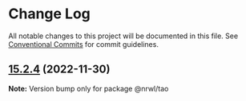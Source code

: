 # Change Log

All notable changes to this project will be documented in this file.
See [Conventional Commits](https://conventionalcommits.org) for commit guidelines.

## [15.2.4](https://github.com/nrwl/nx/compare/15.2.3...15.2.4) (2022-11-30)

**Note:** Version bump only for package @nrwl/tao
